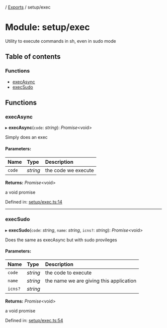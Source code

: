 [](../README.md) / [Exports](../modules.md) / setup/exec

# Module: setup/exec

Utility to execute commands in sh, even in sudo mode

## Table of contents

### Functions

- [execAsync](setup_exec.md#execasync)
- [execSudo](setup_exec.md#execsudo)

## Functions

### execAsync

▸ **execAsync**(`code`: *string*): *Promise*<void\>

Simply does an exec

#### Parameters:

Name | Type | Description |
:------ | :------ | :------ |
`code` | *string* | the code we execute   |

**Returns:** *Promise*<void\>

a void promise

Defined in: [setup/exec.ts:14](https://github.com/onzag/itemize/blob/3efa2a4a/setup/exec.ts#L14)

___

### execSudo

▸ **execSudo**(`code`: *string*, `name`: *string*, `icns?`: *string*): *Promise*<void\>

Does the same as execAsync but with sudo provileges

#### Parameters:

Name | Type | Description |
:------ | :------ | :------ |
`code` | *string* | the code to execute   |
`name` | *string* | the name we are giving this application   |
`icns?` | *string* |  |

**Returns:** *Promise*<void\>

a void promise

Defined in: [setup/exec.ts:54](https://github.com/onzag/itemize/blob/3efa2a4a/setup/exec.ts#L54)

